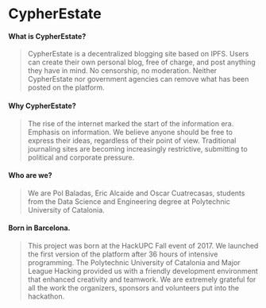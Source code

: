 # CypherEstate
#### What is CypherEstate?

>CypherEstate is a decentralized blogging site based on IPFS. Users can create their own personal blog, free of charge, and post anything they have in mind. No censorship, no moderation. Neither CypherEstate nor government agencies can remove what has been posted on the platform.

#### Why CypherEstate?

>The rise of the internet marked the start of the information era. Emphasis on information. We believe anyone should be free to express their ideas, regardless of their point of view. Traditional journaling sites are becoming increasingly restrictive, submitting to political and corporate pressure.

#### Who are we?

>We are Pol Baladas, Eric Alcaide and Oscar Cuatrecasas, students from the Data Science and Engineering degree at Polytechnic University of Catalonia.

#### Born in Barcelona.

>This project was born at the HackUPC Fall event of 2017. We launched the first version of the platform after 36 hours of intensive programming. The Polytechnic University of Catalonia and Major League Hacking provided us with a friendly development environment that enhanced creativity and teamwork. We are extremely grateful for all the work the organizers, sponsors and volunteers put into the hackathon.
